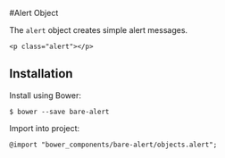 #Alert Object

The `alert` object creates simple alert messages.

	<p class="alert"></p>

## Installation

Install using Bower:

	$ bower --save bare-alert

Import into project:

	@import "bower_components/bare-alert/objects.alert";

